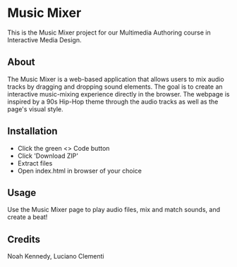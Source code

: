 # Music Mixer
This is the Music Mixer project for our Multimedia Authoring course in Interactive Media Design.

## About
The Music Mixer is a web-based application that allows users to mix audio tracks by dragging and dropping sound elements. The goal is to create an interactive music-mixing experience directly in the browser. The webpage is inspired by a 90s Hip-Hop theme through the audio tracks as well as the page's visual style.

## Installation 
- Click the green <> Code button
- Click 'Download ZIP'
- Extract files
- Open index.html in browser of your choice

## Usage 
Use the Music Mixer page to play audio files, mix and match sounds, and create a beat!

## Credits
Noah Kennedy,
Luciano Clementi
